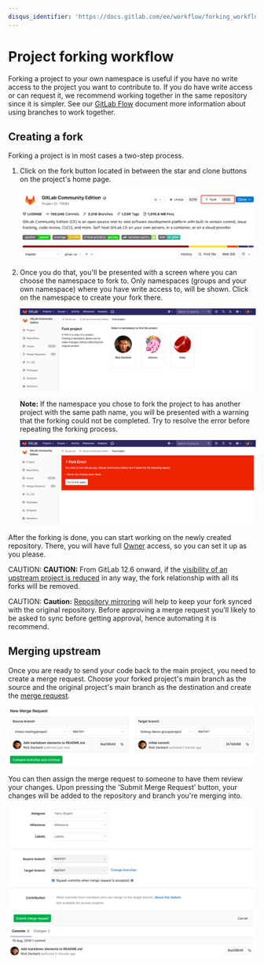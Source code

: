```yaml
---
disqus_identifier: 'https://docs.gitlab.com/ee/workflow/forking_workflow.html'
---
```


# Project forking workflow

Forking a project to your own namespace is useful if you have no write
access to the project you want to contribute to. If you do have write
access or can request it, we recommend working together in the same
repository since it is simpler. See our [GitLab Flow](../../../topics/gitlab_flow.md)
document more information about using branches to work together.

## Creating a fork

Forking a project is in most cases a two-step process.

1. Click on the fork button located in between the star and clone buttons on the project's home page.

   ![Fork button](img/forking_workflow_fork_button.png)

1. Once you do that, you'll be presented with a screen where you can choose
   the namespace to fork to. Only namespaces (groups and your own
   namespace) where you have write access to, will be shown. Click on the
   namespace to create your fork there.

   ![Choose namespace](img/forking_workflow_choose_namespace.png)

   **Note:**
   If the namespace you chose to fork the project to has another project with
   the same path name, you will be presented with a warning that the forking
   could not be completed. Try to resolve the error before repeating the forking
   process.

   ![Path taken error](img/forking_workflow_path_taken_error.png)

After the forking is done, you can start working on the newly created
repository. There, you will have full [Owner](../../permissions.md)
access, so you can set it up as you please.

CAUTION: **CAUTION:**
From GitLab 12.6 onward, if the [visibility of an upstream project is reduced](../../../public_access/public_access.md#reducing-visibility)
in any way, the fork relationship with all its forks will be removed.

CAUTION: **Caution:**
[Repository mirroring](repository_mirroring.md) will help to keep your fork synced with the original repository.
Before approving a merge request you'll likely to be asked to sync before getting approval, hence automating it is recommend.

## Merging upstream

Once you are ready to send your code back to the main project, you need
to create a merge request. Choose your forked project's main branch as
the source and the original project's main branch as the destination and
create the [merge request](../merge_requests/index.md).

![Selecting branches](img/forking_workflow_branch_select.png)

You can then assign the merge request to someone to have them review
your changes. Upon pressing the 'Submit Merge Request' button, your
changes will be added to the repository and branch you're merging into.

![New merge request](img/forking_workflow_merge_request.png)

[gitlab flow]: https://about.gitlab.com/blog/2014/09/29/gitlab-flow/ "GitLab Flow blog post"

